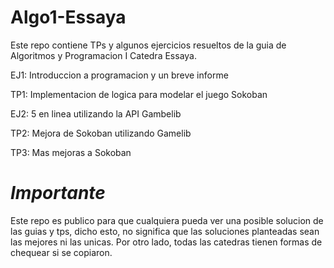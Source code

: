 # Algo1-Essaya

Este repo contiene TPs y algunos ejercicios resueltos de la guia de Algoritmos y Programacion I Catedra Essaya.

EJ1: Introduccion a programacion y un breve informe

TP1: Implementacion de logica para modelar el juego Sokoban

EJ2: 5 en linea utilizando la API Gambelib

TP2: Mejora de Sokoban utilizando Gamelib

TP3: Mas mejoras a Sokoban

# _**Importante**_

Este repo es publico para que cualquiera pueda ver una posible solucion de las guias y tps, dicho esto, no significa que las soluciones planteadas sean las mejores ni las unicas. Por otro lado, todas las catedras tienen formas de chequear si se copiaron.
